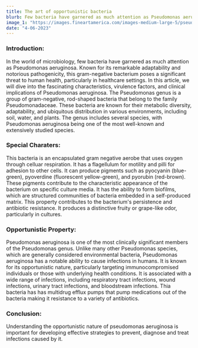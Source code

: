 ```yaml
---
title: The art of opportunistic bacteria
blurb: Few bacteria have garnered as much attention as Pseudomonas aeruginosa. A significant threat to human health, particularly in healthcare settings.
image_1: "https://images.fineartamerica.com/images-medium-large-5/pseudomonas-aeruginosa-bacteria-cdcscience-photo-library.jpg"
date: "4-06-2023"
---
```


### Introduction:

In the world of microbiology, few bacteria have garnered as
much attention as Pseudomonas aeruginosa. Known for its remarkable
adaptability and notorious pathogenicity, this gram-negative bacterium poses
a significant threat to human health, particularly in healthcare settings. In this
article, we will dive into the fascinating characteristics, virulence factors, and
clinical implications of Pseudomonas aeruginosa.
The Pseudomonas genus is a group of gram-negative, rod-shaped bacteria
that belong to the family Pseudomonadaceae. These bacteria are known for
their metabolic diversity, adaptability, and ubiquitous distribution in various
environments, including soil, water, and plants. The genus includes several
species, with Pseudomonas aeruginosa being one of the most well-known and
extensively studied species.

### Special Charaters: 
This bacteria is an encapsulated gram negative aerobe
that uses oxygen through celluar respiration. It has a flagellulum for motility
and pilli for adhesion to other cells. It can produce pigments such as
pyocyanin (blue-green), pyoverdine (fluorescent yellow-green), and pyorubin
(red-brown). These pigments contribute to the characteristic appearance of
the bacterium on specific culture media. It has the ability to form biofilms,
which are structured communities of bacteria embedded in a self-produced
matrix. This property contributes to the bacterium's persistence and antibiotic
resistance. It produces a distinctive fruity or grape-like odor, particularly in
cultures.

### Opportunistic Property: 
Pseudomonas aeruginosa is one of the most
clinically significant members of the Pseudomonas genus. Unlike many other
Pseudomonas species, which are generally considered environmental bacteria,
Pseudomonas aeruginosa has a notable ability to cause infections in humans.
It is known for its opportunistic nature, particularly targeting
immunocompromised individuals or those with underlying health conditions.
It is associated with a wide range of infections, including respiratory tract
infections, wound infections, urinary tract infections, and bloodstream
infections. Thia bacteria has has multidrug efflux pumps that pump
medications out of the bacteria making it resistance to a variety of antibiotics.

### Conclusion: 
Understanding the opportunistic nature of pseudomonas
aeruginosa is important for developing effective strategies to prevent,
diagnose and treat infections caused by it.